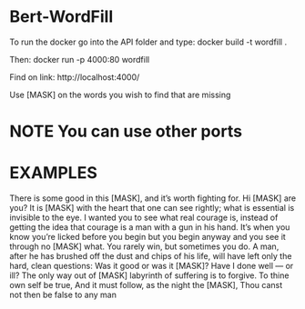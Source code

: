 # Bert-WordFill

To run the docker go into the API folder and type:
docker build -t wordfill .

Then:
docker run -p 4000:80 wordfill

Find on link:
http://localhost:4000/

Use [MASK] on the words you wish to find that are missing

# NOTE You can use other ports

# EXAMPLES

There is some good in this [MASK], and it’s worth fighting for.
Hi [MASK] are you?
It is [MASK] with the heart that one can see rightly; what is essential is invisible to the eye.
 I wanted you to see what real courage is, instead of getting the idea that courage is a man with a gun in his hand. It’s when you know you’re licked before you begin but you begin anyway and you see it through no [MASK] what. You rarely win, but sometimes you do.
A man, after he has brushed off the dust and chips of his life, will have left only the hard, clean questions: Was it good or was it [MASK]? Have I done well — or ill?
The only way out of [MASK] labyrinth of suffering is to forgive.
To thine own self be true, And it must follow, as the night the [MASK], Thou canst not then be false to any man
